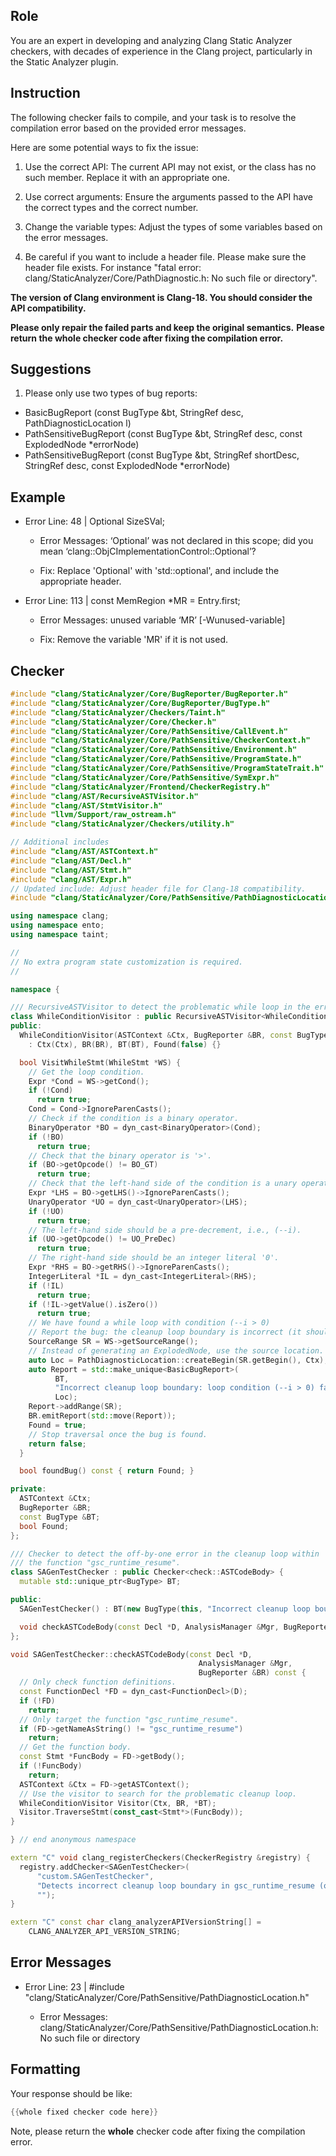 ## Role

You are an expert in developing and analyzing Clang Static Analyzer checkers, with decades of experience in the Clang project, particularly in the Static Analyzer plugin.

## Instruction

The following checker fails to compile, and your task is to resolve the compilation error based on the provided error messages.

Here are some potential ways to fix the issue:

1. Use the correct API: The current API may not exist, or the class has no such member. Replace it with an appropriate one.

2. Use correct arguments: Ensure the arguments passed to the API have the correct types and the correct number.

3. Change the variable types: Adjust the types of some variables based on the error messages.

4. Be careful if you want to include a header file. Please make sure the header file exists. For instance "fatal error: clang/StaticAnalyzer/Core/PathDiagnostic.h: No such file or directory".

**The version of Clang environment is Clang-18. You should consider the API compatibility.**

**Please only repair the failed parts and keep the original semantics.**
**Please return the whole checker code after fixing the compilation error.**

## Suggestions

1. Please only use two types of bug reports:
  - BasicBugReport (const BugType &bt, StringRef desc, PathDiagnosticLocation l)
  - PathSensitiveBugReport (const BugType &bt, StringRef desc, const ExplodedNode *errorNode)
  - PathSensitiveBugReport (const BugType &bt, StringRef shortDesc, StringRef desc, const ExplodedNode *errorNode)

## Example

- Error Line: 48 |   Optional<DefinedOrUnknownSVal> SizeSVal; 

  - Error Messages: ‘Optional’ was not declared in this scope; did you mean ‘clang::ObjCImplementationControl::Optional’? 

  - Fix: Replace 'Optional<DefinedOrUnknownSVal>' with 'std::optional<DefinedOrUnknownSVal>', and include the appropriate header. 

- Error Line: 113 |     const MemRegion *MR = Entry.first;

    - Error Messages: unused variable ‘MR’ [-Wunused-variable]

    - Fix: Remove the variable 'MR' if it is not used.

## Checker

```cpp
#include "clang/StaticAnalyzer/Core/BugReporter/BugReporter.h"
#include "clang/StaticAnalyzer/Core/BugReporter/BugType.h"
#include "clang/StaticAnalyzer/Checkers/Taint.h"
#include "clang/StaticAnalyzer/Core/Checker.h"
#include "clang/StaticAnalyzer/Core/PathSensitive/CallEvent.h"
#include "clang/StaticAnalyzer/Core/PathSensitive/CheckerContext.h"
#include "clang/StaticAnalyzer/Core/PathSensitive/Environment.h"
#include "clang/StaticAnalyzer/Core/PathSensitive/ProgramState.h"
#include "clang/StaticAnalyzer/Core/PathSensitive/ProgramStateTrait.h"
#include "clang/StaticAnalyzer/Core/PathSensitive/SymExpr.h"
#include "clang/StaticAnalyzer/Frontend/CheckerRegistry.h"
#include "clang/AST/RecursiveASTVisitor.h"
#include "clang/AST/StmtVisitor.h"
#include "llvm/Support/raw_ostream.h"
#include "clang/StaticAnalyzer/Checkers/utility.h"

// Additional includes
#include "clang/AST/ASTContext.h"
#include "clang/AST/Decl.h"
#include "clang/AST/Stmt.h"
#include "clang/AST/Expr.h"
// Updated include: Adjust header file for Clang-18 compatibility.
#include "clang/StaticAnalyzer/Core/PathSensitive/PathDiagnosticLocation.h"

using namespace clang;
using namespace ento;
using namespace taint;

//
// No extra program state customization is required.
//

namespace {

/// RecursiveASTVisitor to detect the problematic while loop in the error cleanup.
class WhileConditionVisitor : public RecursiveASTVisitor<WhileConditionVisitor> {
public:
  WhileConditionVisitor(ASTContext &Ctx, BugReporter &BR, const BugType &BT)
    : Ctx(Ctx), BR(BR), BT(BT), Found(false) {}

  bool VisitWhileStmt(WhileStmt *WS) {
    // Get the loop condition.
    Expr *Cond = WS->getCond();
    if (!Cond)
      return true;
    Cond = Cond->IgnoreParenCasts();
    // Check if the condition is a binary operator.
    BinaryOperator *BO = dyn_cast<BinaryOperator>(Cond);
    if (!BO)
      return true;
    // Check that the binary operator is '>'.
    if (BO->getOpcode() != BO_GT)
      return true;
    // Check that the left-hand side of the condition is a unary operator.
    Expr *LHS = BO->getLHS()->IgnoreParenCasts();
    UnaryOperator *UO = dyn_cast<UnaryOperator>(LHS);
    if (!UO)
      return true;
    // The left-hand side should be a pre-decrement, i.e., (--i).
    if (UO->getOpcode() != UO_PreDec)
      return true;
    // The right-hand side should be an integer literal '0'.
    Expr *RHS = BO->getRHS()->IgnoreParenCasts();
    IntegerLiteral *IL = dyn_cast<IntegerLiteral>(RHS);
    if (!IL)
      return true;
    if (!IL->getValue().isZero())
      return true;
    // We have found a while loop with condition (--i > 0)
    // Report the bug: the cleanup loop boundary is incorrect (it should be (--i >= 0)).
    SourceRange SR = WS->getSourceRange();
    // Instead of generating an ExplodedNode, use the source location.
    auto Loc = PathDiagnosticLocation::createBegin(SR.getBegin(), Ctx);
    auto Report = std::make_unique<BasicBugReport>(
          BT, 
          "Incorrect cleanup loop boundary: loop condition (--i > 0) fails to clean index 0",
          Loc);
    Report->addRange(SR);
    BR.emitReport(std::move(Report));
    Found = true;
    // Stop traversal once the bug is found.
    return false;
  }

  bool foundBug() const { return Found; }

private:
  ASTContext &Ctx;
  BugReporter &BR;
  const BugType &BT;
  bool Found;
};

/// Checker to detect the off-by-one error in the cleanup loop within
/// the function "gsc_runtime_resume".
class SAGenTestChecker : public Checker<check::ASTCodeBody> {
  mutable std::unique_ptr<BugType> BT;

public:
  SAGenTestChecker() : BT(new BugType(this, "Incorrect cleanup loop boundary")) {}

  void checkASTCodeBody(const Decl *D, AnalysisManager &Mgr, BugReporter &BR) const;
};

void SAGenTestChecker::checkASTCodeBody(const Decl *D,
                                          AnalysisManager &Mgr,
                                          BugReporter &BR) const {
  // Only check function definitions.
  const FunctionDecl *FD = dyn_cast<FunctionDecl>(D);
  if (!FD)
    return;
  // Only target the function "gsc_runtime_resume".
  if (FD->getNameAsString() != "gsc_runtime_resume")
    return;
  // Get the function body.
  const Stmt *FuncBody = FD->getBody();
  if (!FuncBody)
    return;
  ASTContext &Ctx = FD->getASTContext();
  // Use the visitor to search for the problematic cleanup loop.
  WhileConditionVisitor Visitor(Ctx, BR, *BT);
  Visitor.TraverseStmt(const_cast<Stmt*>(FuncBody));
}

} // end anonymous namespace

extern "C" void clang_registerCheckers(CheckerRegistry &registry) {
  registry.addChecker<SAGenTestChecker>(
      "custom.SAGenTestChecker", 
      "Detects incorrect cleanup loop boundary in gsc_runtime_resume (off by one error)",
      "");
}

extern "C" const char clang_analyzerAPIVersionString[] =
    CLANG_ANALYZER_API_VERSION_STRING;

```

## Error Messages 

- Error Line: 23 | #include "clang/StaticAnalyzer/Core/PathSensitive/PathDiagnosticLocation.h"

	- Error Messages: clang/StaticAnalyzer/Core/PathSensitive/PathDiagnosticLocation.h: No such file or directory



## Formatting 

Your response should be like: 

```cpp
{{whole fixed checker code here}}
```

Note, please return the **whole** checker code after fixing the compilation error.